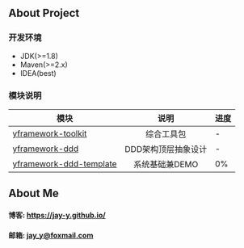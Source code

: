 ## About Project
### 开发环境
- JDK(>=1.8)
- Maven(>=2.x)
- IDEA(best)

### 模块说明

| 模块       | 说明          |   进度 |
| ------------- |:-------------:| ----|
|[yframework-toolkit](yframework-toolkit)|综合工具包| -|
|[yframework-ddd](yframework-ddd) |DDD架构顶层抽象设计| -|
|[yframework-ddd-template](yframework-ddd-template)|系统基础兼DEMO| 0%|

## About Me
#### 博客: https://jay-y.github.io/
#### 邮箱: jay_y@foxmail.com
